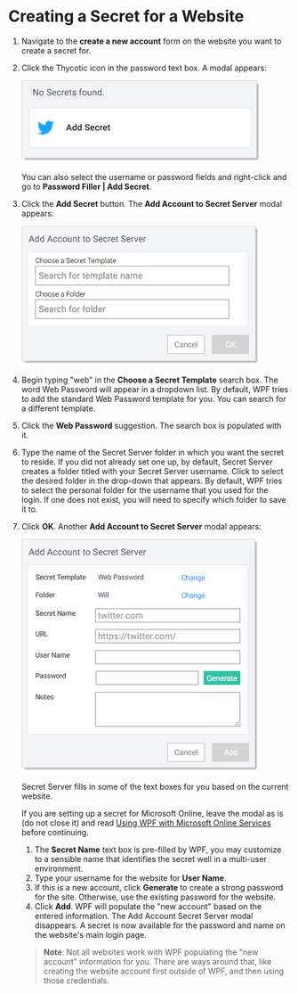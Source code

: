 [title]: # (Creating a Secret for a Website)
[tags]: # (WPF)
[priority]: # (3)
# Creating a Secret for a Website

1. Navigate to the __create a new account__ form on the website you want to create a secret for.
1. Click the Thycotic icon in the password text box. A modal appears:

   ![image-20191205162836870](images/image-20191205162836870.png "No Secrets found modal")

   You can also select the username or password fields and right-click and go to __Password Filler | Add Secret__.
1. Click the __Add Secret__ button. The __Add Account to Secret Server__ modal appears:

   ![image-20191205162946063](images/image-20191205162946063.png "Add Account to Secret Server")
1. Begin typing "web" in the __Choose a Secret Template__ search box. The word Web Password will appear in a dropdown list. By default, WPF tries to add the standard Web Password template for you. You can search for a different template.
1. Click the __Web Password__ suggestion. The search box is populated with it.
1. Type the name of the Secret Server folder in which you want the secret to reside. If you did not already set one up, by default, Secret Server creates a folder titled with your Secret Server username. Click to select the desired folder in the drop-down that appears. By default, WPF tries to select the personal folder for the username that you used for the login. If one does not exist, you will need to specify which folder to save it to.
1. Click __OK__. Another __Add Account to Secret Server__ modal appears:

   ![image-20191205163452160](images/image-20191205163452160.png "Second Add Account to Secret Server")

   Secret Server fills in some of the text boxes for you based on the current website.

   If you are setting up a secret for Microsoft Online, leave the modal as is (do not close it) and read [Using WPF with Microsoft Online Services](../troubleshooting/mos.md) before continuing.
   1. The __Secret Name__ text box is pre-filled by WPF, you may customize to a sensible name that identifies the secret well in a multi-user environment.
   1. Type your username for the website for __User Name__.
   1. If this is a new account, click __Generate__ to create a strong password for the site. Otherwise, use the existing password for the website.
   1. Click __Add__. WPF will populate the "new account" based on the entered information. The Add Account Secret Server modal disappears. A secret is now available for the password and name on the website's main login page.

   >**Note**: Not all websites work with WPF populating the "new account" information for you. There are ways around that, like creating the website account first outside of WPF, and then using those credentials.
